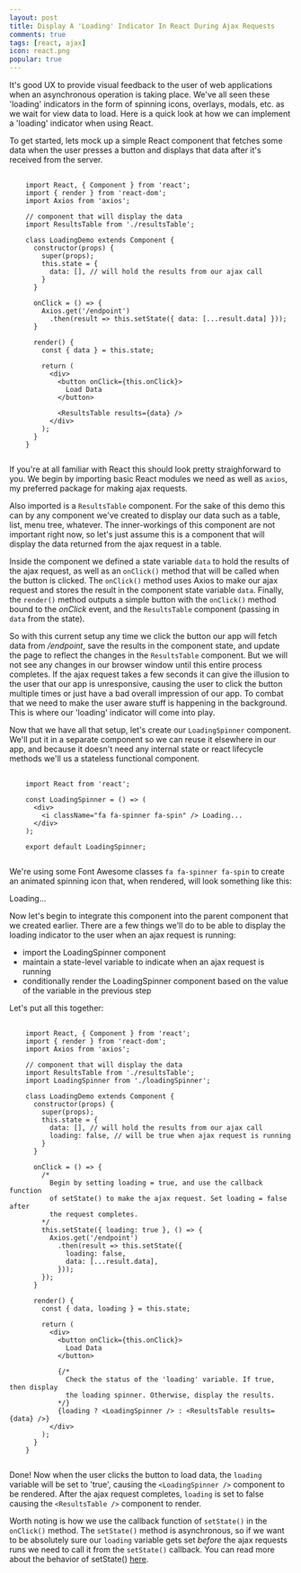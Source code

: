 ```yaml
---
layout: post
title: Display A 'Loading' Indicator In React During Ajax Requests
comments: true
tags: [react, ajax]
icon: react.png
popular: true
---
```


It's good UX to provide visual feedback to the user of web applications
when an asynchronous operation is taking place. We've all seen these 'loading'
indicators in the form of spinning icons, overlays, modals, etc. as
we wait for view data to load. Here is a
quick look at how we can implement a 'loading' indicator when using React.

To get started, lets mock up a simple React component that fetches some data
when the user presses a button and displays that data after it's received from the
server.

<pre>
  <code class="language-javascript">
    import React, { Component } from 'react';
    import { render } from 'react-dom';
    import Axios from 'axios';

    // component that will display the data
    import ResultsTable from './resultsTable';

    class LoadingDemo extends Component {
      constructor(props) {
        super(props);
        this.state = {
          data: [], // will hold the results from our ajax call
        }
      }

      onClick = () => {
        Axios.get('/endpoint')
          .then(result => this.setState({ data: [...result.data] }));
      }

      render() {
        const { data } = this.state;

        return (
          &lt;div&gt;
            &lt;button onClick={this.onClick}&gt;
              Load Data
            &lt;/button&gt;

            &lt;ResultsTable results={data} /&gt;
          &lt;/div&gt;
        );
      }
    }
  </code>
</pre>

If you're at all familiar with React this should look pretty straighforward to you. We begin by importing basic React modules we need as well as `axios`, my preferred package for
making ajax requests.

Also imported is a `ResultsTable` component. For the sake of this demo this can by any component we've created to display our data such as a table, list, menu tree, whatever. The inner-workings of this component are not important right now, so let's
just assume this is a component that will display the data returned from the ajax request in a table.

Inside the component we defined a state variable `data` to hold the results of the ajax request, as well as an `onClick()` method that will be called when the button is clicked. The `onClick()` method uses Axios to make our ajax request and stores the result in the component state variable `data`. Finally, the `render()` method outputs a simple button with the `onClick()`
method bound to the _onClick_ event, and the `ResultsTable` component (passing in `data` from the state).

So with this current setup any time we click the button our app will fetch data from _/endpoint_, save the results
in the component state, and update the page to reflect the changes in the `ResultsTable` component. But we will not
see any changes in our browser window until this entire process completes. If the ajax request takes a few seconds it
can give the illusion to the user that our app is unresponsive, causing the user to click the button multiple times or
just have a bad overall impression of our app. To combat that we need to make the user aware stuff is happening in the background. This is where our 'loading' indicator will come into play.

Now that we have all that setup, let's create our `LoadingSpinner` component. We'll put it in a separate component
so we can reuse it elsewhere in our app, and because it doesn't need any internal state or react
lifecycle methods we'll us a stateless functional component.

<pre>
  <code class="language-javascript">
    import React from 'react';

    const LoadingSpinner = () => (
      &lt;div&gt;
        &lt;i className="fa fa-spinner fa-spin" /&gt; Loading...
      &lt;/div&gt;
    );

    export default LoadingSpinner;
  </code>
</pre>

We're using some Font Awesome classes `fa fa-spinner fa-spin` to create an animated spinning icon that, when rendered, will look something like this:

<p>
  <i class="fa fa-spin fa-spinner"></i> Loading...
</p>

Now let's begin to integrate this component into the parent component that we created earlier. There are a few things we'll do to be able to display the loading indicator to the user when an ajax request is running:

- import the LoadingSpinner component
- maintain a state-level variable to indicate when an ajax request is running
- conditionally render the LoadingSpinner component based on the value of the variable in the previous step

Let's put all this together:

<pre>
  <code class="language-javascript">
    import React, { Component } from 'react';
    import { render } from 'react-dom';
    import Axios from 'axios';

    // component that will display the data
    import ResultsTable from './resultsTable';
    import LoadingSpinner from './loadingSpinner';

    class LoadingDemo extends Component {
      constructor(props) {
        super(props);
        this.state = {
          data: [], // will hold the results from our ajax call
          loading: false, // will be true when ajax request is running
        }
      }

      onClick = () => {
        /*
          Begin by setting loading = true, and use the callback function
          of setState() to make the ajax request. Set loading = false after
          the request completes.
        */
        this.setState({ loading: true }, () => {
          Axios.get('/endpoint')
            .then(result => this.setState({
              loading: false,
              data: [...result.data],
            }));
        });
      }

      render() {
        const { data, loading } = this.state;

        return (
          &lt;div&gt;
            &lt;button onClick={this.onClick}&gt;
              Load Data
            &lt;/button&gt;

            {/*
              Check the status of the 'loading' variable. If true, then display
              the loading spinner. Otherwise, display the results.
            */}
            {loading ? &lt;LoadingSpinner /&gt; : &lt;ResultsTable results={data} /&gt;}
          &lt;/div&gt;
        );
      }
    }
  </code>
</pre>

Done! Now when the user clicks the button to load data, the `loading` variable will be set to 'true', causing the `<LoadingSpinner />` component to be rendered. After the ajax request completes, `loading` is set to false causing the `<ResultsTable />` component to render.

Worth noting is how we use the callback function of `setState()` in the `onClick()` method. The `setState()` method is asynchronous, so if we want to be absolutely sure our `loading` variable gets set _before_ the ajax requests runs we need to call it from the `setState()` callback.
You can read more about the behavior of setState() [here](https://reactjs.org/docs/react-component.html#setstate).
